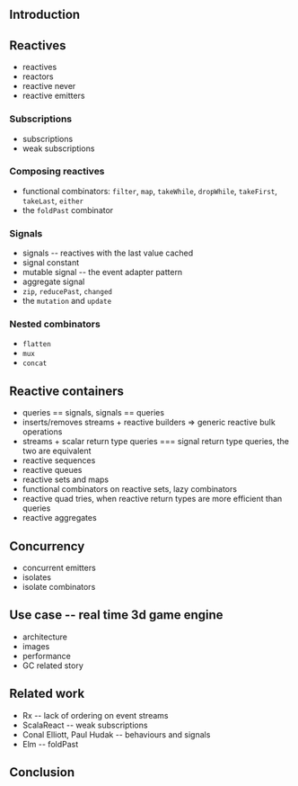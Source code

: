 
## Introduction



## Reactives

- reactives
- reactors
- reactive never
- reactive emitters

### Subscriptions

- subscriptions
- weak subscriptions

### Composing reactives

- functional combinators: `filter`, `map`, `takeWhile`, `dropWhile`, `takeFirst`, `takeLast`, `either`
- the `foldPast` combinator

### Signals

- signals -- reactives with the last value cached
- signal constant
- mutable signal -- the event adapter pattern
- aggregate signal
- `zip`, `reducePast`, `changed`
- the `mutation` and `update`

### Nested combinators

- `flatten`
- `mux`
- `concat`

## Reactive containers

- queries == signals, signals == queries
- inserts/removes streams + reactive builders => generic reactive bulk operations
- streams + scalar return type queries === signal return type queries, the two are equivalent
- reactive sequences
- reactive queues
- reactive sets and maps
- functional combinators on reactive sets, lazy combinators
- reactive quad tries, when reactive return types are more efficient than queries
- reactive aggregates

## Concurrency

- concurrent emitters
- isolates
- isolate combinators

## Use case -- real time 3d game engine

- architecture
- images
- performance
- GC related story

## Related work

- Rx -- lack of ordering on event streams
- ScalaReact -- weak subscriptions
- Conal Elliott, Paul Hudak -- behaviours and signals
- Elm -- foldPast

## Conclusion
